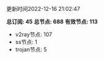 更新时间2022-12-16 21:02:47

**总订阅: 45**
**总节点: 688**
**有效节点: 113**
- v2ray节点: 107
- ss节点: 1
- trojan节点: 5
